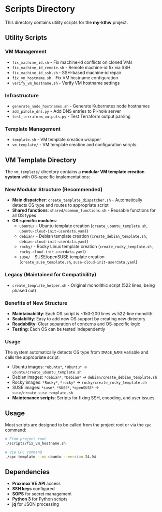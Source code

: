 # Scripts Directory

This directory contains utility scripts for the **my-kthw** project.

## Utility Scripts

### VM Management
- `fix_machine_id.sh` - Fix machine-id conflicts on cloned VMs
- `fix_machine_id_remote.sh` - Remote machine-id fix via SSH
- `fix_machine_id_ssh.sh` - SSH-based machine-id repair
- `fix_vm_hostname.sh` - Fix VM hostname configuration
- `verify_vm_hostname.sh` - Verify VM hostname settings

### Infrastructure
- `generate_node_hostnames.sh` - Generate Kubernetes node hostnames
- `add_pihole_dns.py` - Add DNS entries to Pi-hole server
- `test_terraform_outputs.py` - Test Terraform output parsing

### Template Management
- `template.sh` - VM template creation wrapper
- `vm_template/` - VM template creation and configuration scripts

## VM Template Directory

The `vm_template/` directory contains a **modular VM template creation system** with OS-specific implementations:

### New Modular Structure (Recommended)
- **Main dispatcher**: `create_template_dispatcher.sh` - Automatically detects OS type and routes to appropriate script
- **Shared functions**: `shared/common_functions.sh` - Reusable functions for all OS types
- **OS-specific modules**:
  - `ubuntu/` - Ubuntu template creation (`create_ubuntu_template.sh`, `ubuntu-cloud-init-userdata.yaml`)
  - `debian/` - Debian template creation (`create_debian_template.sh`, `debian-cloud-init-userdata.yaml`)
  - `rocky/` - Rocky Linux template creation (`create_rocky_template.sh`, `rocky-cloud-init-userdata.yaml`)
  - `suse/` - SUSE/openSUSE template creation (`create_suse_template.sh`, `suse-cloud-init-userdata.yaml`)

### Legacy (Maintained for Compatibility)
- `create_template_helper.sh` - Original monolithic script (522 lines, being phased out)

### Benefits of New Structure
- **Maintainability**: Each OS script is ~150-200 lines vs 522-line monolith
- **Scalability**: Easy to add new OS support by creating new directory
- **Readability**: Clear separation of concerns and OS-specific logic
- **Testing**: Each OS can be tested independently

### Usage
The system automatically detects OS type from `IMAGE_NAME` variable and calls the appropriate script:
- Ubuntu images: `*ubuntu*`, `*Ubuntu*` → `ubuntu/create_ubuntu_template.sh`  
- Debian images: `*debian*`, `*Debian*` → `debian/create_debian_template.sh`
- Rocky images: `*Rocky*`, `*rocky*` → `rocky/create_rocky_template.sh`
- SUSE images: `*suse*`, `*SUSE*`, `*openSUSE*` → `suse/create_suse_template.sh`
- **Maintenance scripts**: Scripts for fixing SSH, encoding, and user issues

## Usage

Most scripts are designed to be called from the project root or via the `cpc` command:

```bash
# From project root
./scripts/fix_vm_hostname.sh

# Via CPC command
./cpc template --os ubuntu --version 24.04
```

## Dependencies

- **Proxmox VE API** access
- **SSH keys** configured
- **SOPS** for secret management
- **Python 3** for Python scripts
- **jq** for JSON processing
